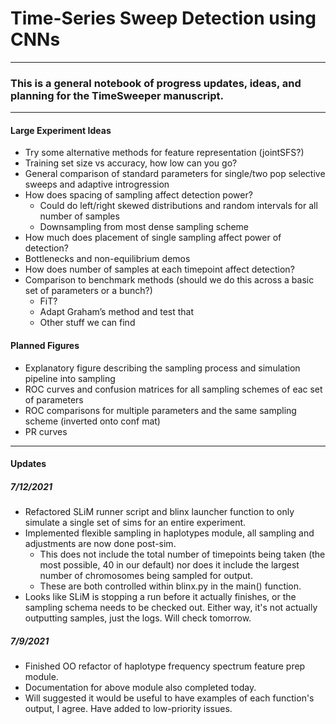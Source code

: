 # Time-Series Sweep Detection using CNNs

---

### This is a general notebook of progress updates, ideas, and planning for the TimeSweeper manuscript.

---

#### Large Experiment Ideas
- Try some alternative methods for feature representation (jointSFS?)
- Training set size vs accuracy, how low can you go?
- General comparison of standard parameters for single/two pop selective sweeps and adaptive introgression
- How does spacing of sampling affect detection power?
    - Could do left/right skewed distributions and random intervals for all number of samples
    - Downsampling from most dense sampling scheme
- How much does placement of single sampling affect power of detection?
- Bottlenecks and non-equilibrium demos
- How does number of samples at each timepoint affect detection? 
- Comparison to benchmark methods (should we do this across a basic set of parameters or a bunch?)
    - FiT?
    - Adapt Graham’s method and test that
    - Other stuff we can find

#### Planned Figures
- Explanatory figure describing the sampling process and simulation pipeline into sampling
- ROC curves and confusion matrices for all sampling schemes of eac set of parameters
- ROC comparisons for multiple parameters and the same sampling scheme (inverted onto conf mat)
- PR curves

---

#### Updates

##### 7/12/2021
- Refactored SLiM runner script and blinx launcher function to only simulate a single set of sims for an entire experiment.
- Implemented flexible sampling in haplotypes module, all sampling and adjustments are now done post-sim.
  - This does not include the total number of timepoints being taken (the most possible, 40 in our default) nor does it include the largest number of chromosomes being sampled for output.
  - These are both controlled within blinx.py in the main() function.
- Looks like SLiM is stopping a run before it actually finishes, or the sampling schema needs to be checked out. Either way, it's not actually outputting samples, just the logs. Will check tomorrow.

##### 7/9/2021
- Finished OO refactor of haplotype frequency spectrum feature prep module.
- Documentation for above module also completed today.
- Will suggested it would be useful to have examples of each function's output, I agree. Have added to low-priority issues.


